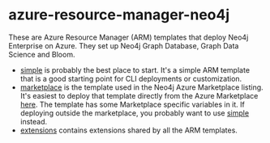 # azure-resource-manager-neo4j
These are Azure Resource Manager (ARM) templates that deploy Neo4j Enterprise on Azure.  They set up Neo4j Graph Database, Graph Data Science and Bloom.  

* [simple](simple) is probably the best place to start.  It's a simple ARM template that is a good starting point for CLI deployments or customization.
* [marketplace](marketplace) is the template used in the Neo4j Azure Marketplace listing.  It's easiest to deploy that template directly from the Azure Marketplace [here](https://azuremarketplace.microsoft.com/en-us/marketplace/apps/neo4j.neo4j-ee).  The template has some Marketplace specific variables in it.  If deploying outside the marketplace, you probably want to use [simple](simple) instead.
* [extensions](extensions) contains extensions shared by all the ARM templates.
